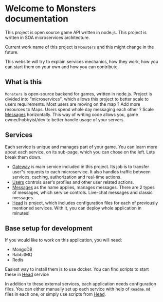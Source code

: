 # Welcome to Monsters documentation

This project is open source game API written in node.js. This project is written in SOA microservices architecture.

Current work name of this project is `Monsters` and this might change in the future.

This website will try to explain services mechanics, how they work, how you can start them on your own and how you can contribute.

## What is this 

`Monsters` is open-source backend for games, written in node.js. Project is divided into "microservices", which allows this project to better scale to users requirements. Most users are moving on the map ? Add more resources to Maps. Users spend whole day messaging each other ? Scale [Messages](./services/messages.md) horizontally. This way of writing code allows you, game owner/hobbyist/dev to better handle usage of your servers.

## Services

Each service is unique and manages part of your game. You can learn more about each service, on its sub-page, which you can chose on the left. Lets break them down.

- [Gateway](./services/gateway.md) is main service included in this project. Its job is to transfer user"s requests to each microservice. It also handles traffic between services, caching, authorization and real-time actions.
- [Users](./services/users.md) controls user's profiles and other user related actions.
- [Messages](./services/messages.md) as the name applies, manages messages. There are 2 types of messages, which service controls. Live-chat messages and classic messages.
- [Head](./services/head) is project, which includes configuration files for each of previously mentioned services. With it, you can deploy whole application in minutes!

## Base setup for development

If you would like to work on this application, you will need:

- MongoDB
- RabbitMQ
- Redis

Easiest way to install them is to use docker. You can find scripts to start these in [Head](./services/head.md) service

In addition to these external services, each application needs configuration files. You can either manually set up each service with help of `Readme.md` files in each one, or simply use scripts from [Head](./services/head.md). 

